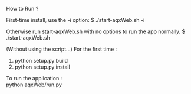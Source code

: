 How to Run ?   

First-time install, use the -i option:
$ ./start-aqxWeb.sh -i

Otherwise run start-aqxWeb.sh with no options
to run the app normally.
$ ./start-aqxWeb.sh


(Without using the script...)
For the first time :    
1. python setup.py build    
2. python setup.py install    

To run the application :    
python aqxWeb/run.py
